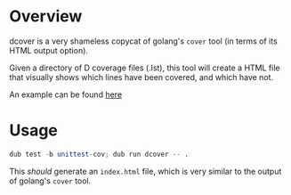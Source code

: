 # Overview

dcover is a very shameless copycat of golang's `cover` tool (in terms of its HTML output option).

Given a directory of D coverage files (.lst), this tool will create a HTML file that visually shows which lines have been covered, and which have not.

An example can be found [here](https://bradleychatha.github.io/dcover/)

# Usage

```d
dub test -b unittest-cov; dub run dcover -- .
```

This *should* generate an `index.html` file, which is very similar to the output of golang's `cover` tool.
